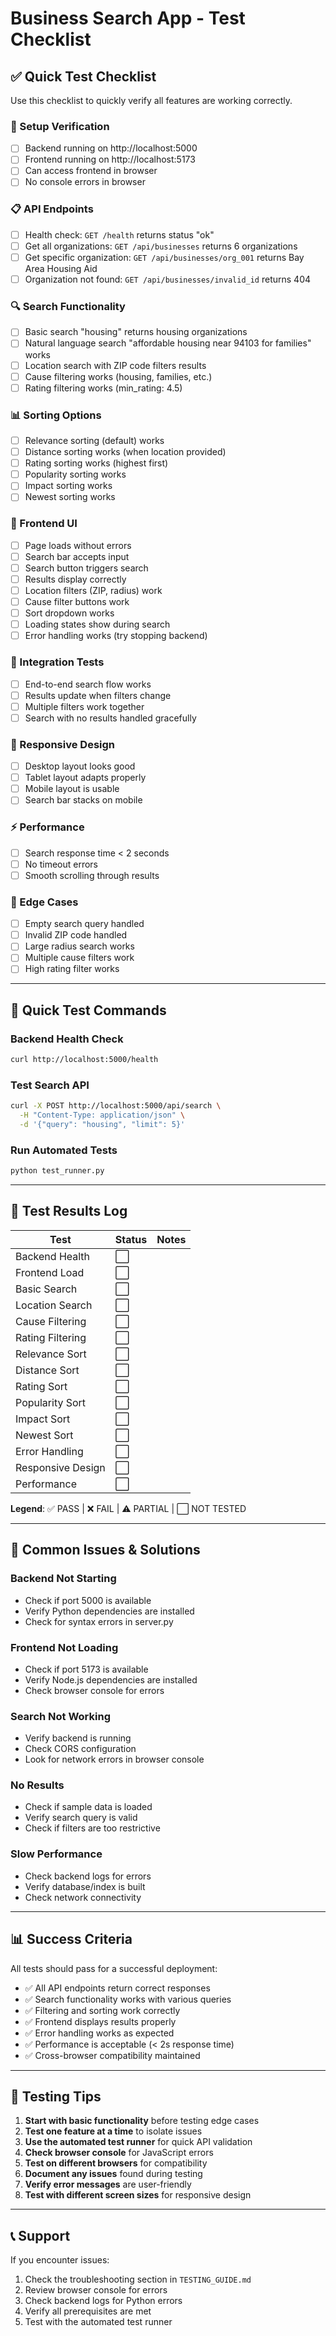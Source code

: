 # Business Search App - Test Checklist

## ✅ Quick Test Checklist

Use this checklist to quickly verify all features are working correctly.

### 🔧 Setup Verification
- [ ] Backend running on http://localhost:5000
- [ ] Frontend running on http://localhost:5173
- [ ] Can access frontend in browser
- [ ] No console errors in browser

### 📋 API Endpoints
- [ ] Health check: `GET /health` returns status "ok"
- [ ] Get all organizations: `GET /api/businesses` returns 6 organizations
- [ ] Get specific organization: `GET /api/businesses/org_001` returns Bay Area Housing Aid
- [ ] Organization not found: `GET /api/businesses/invalid_id` returns 404

### 🔍 Search Functionality
- [ ] Basic search "housing" returns housing organizations
- [ ] Natural language search "affordable housing near 94103 for families" works
- [ ] Location search with ZIP code filters results
- [ ] Cause filtering works (housing, families, etc.)
- [ ] Rating filtering works (min_rating: 4.5)

### 📊 Sorting Options
- [ ] Relevance sorting (default) works
- [ ] Distance sorting works (when location provided)
- [ ] Rating sorting works (highest first)
- [ ] Popularity sorting works
- [ ] Impact sorting works
- [ ] Newest sorting works

### 🎨 Frontend UI
- [ ] Page loads without errors
- [ ] Search bar accepts input
- [ ] Search button triggers search
- [ ] Results display correctly
- [ ] Location filters (ZIP, radius) work
- [ ] Cause filter buttons work
- [ ] Sort dropdown works
- [ ] Loading states show during search
- [ ] Error handling works (try stopping backend)

### 🔄 Integration Tests
- [ ] End-to-end search flow works
- [ ] Results update when filters change
- [ ] Multiple filters work together
- [ ] Search with no results handled gracefully

### 📱 Responsive Design
- [ ] Desktop layout looks good
- [ ] Tablet layout adapts properly
- [ ] Mobile layout is usable
- [ ] Search bar stacks on mobile

### ⚡ Performance
- [ ] Search response time < 2 seconds
- [ ] No timeout errors
- [ ] Smooth scrolling through results

### 🐛 Edge Cases
- [ ] Empty search query handled
- [ ] Invalid ZIP code handled
- [ ] Large radius search works
- [ ] Multiple cause filters work
- [ ] High rating filter works

---

## 🚀 Quick Test Commands

### Backend Health Check
```bash
curl http://localhost:5000/health
```

### Test Search API
```bash
curl -X POST http://localhost:5000/api/search \
  -H "Content-Type: application/json" \
  -d '{"query": "housing", "limit": 5}'
```

### Run Automated Tests
```bash
python test_runner.py
```

---

## 📝 Test Results Log

| Test | Status | Notes |
|------|--------|-------|
| Backend Health | ⬜ | |
| Frontend Load | ⬜ | |
| Basic Search | ⬜ | |
| Location Search | ⬜ | |
| Cause Filtering | ⬜ | |
| Rating Filtering | ⬜ | |
| Relevance Sort | ⬜ | |
| Distance Sort | ⬜ | |
| Rating Sort | ⬜ | |
| Popularity Sort | ⬜ | |
| Impact Sort | ⬜ | |
| Newest Sort | ⬜ | |
| Error Handling | ⬜ | |
| Responsive Design | ⬜ | |
| Performance | ⬜ | |

**Legend**: ✅ PASS | ❌ FAIL | ⚠️ PARTIAL | ⬜ NOT TESTED

---

## 🐛 Common Issues & Solutions

### Backend Not Starting
- Check if port 5000 is available
- Verify Python dependencies are installed
- Check for syntax errors in server.py

### Frontend Not Loading
- Check if port 5173 is available
- Verify Node.js dependencies are installed
- Check browser console for errors

### Search Not Working
- Verify backend is running
- Check CORS configuration
- Look for network errors in browser console

### No Results
- Check if sample data is loaded
- Verify search query is valid
- Check if filters are too restrictive

### Slow Performance
- Check backend logs for errors
- Verify database/index is built
- Check network connectivity

---

## 📊 Success Criteria

All tests should pass for a successful deployment:
- ✅ All API endpoints return correct responses
- ✅ Search functionality works with various queries
- ✅ Filtering and sorting work correctly
- ✅ Frontend displays results properly
- ✅ Error handling works as expected
- ✅ Performance is acceptable (< 2s response time)
- ✅ Cross-browser compatibility maintained

---

## 🎯 Testing Tips

1. **Start with basic functionality** before testing edge cases
2. **Test one feature at a time** to isolate issues
3. **Use the automated test runner** for quick API validation
4. **Check browser console** for JavaScript errors
5. **Test on different browsers** for compatibility
6. **Document any issues** found during testing
7. **Verify error messages** are user-friendly
8. **Test with different screen sizes** for responsive design

---

## 📞 Support

If you encounter issues:
1. Check the troubleshooting section in `TESTING_GUIDE.md`
2. Review browser console for errors
3. Check backend logs for Python errors
4. Verify all prerequisites are met
5. Test with the automated test runner

